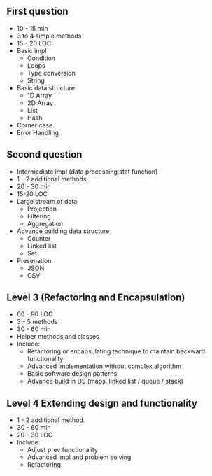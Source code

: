 ## First question 
- 10 - 15 min
- 3 to 4 simple methods
- 15 - 20 LOC
- Basic impl 
  - Condition
  - Loops
  - Type conversion
  - String
- Basic data structure
  - 1D Array
  - 2D Array
  - List
  - Hash
- Corner case
- Error Handling


## Second question
- Intermediate impl (data processing,stat function)
- 1 - 2 additional methods.
- 20 - 30 min
- 15-20 LOC
- Large stream of data
  - Projection
  - Filtering
  - Aggregation
- Advance building data structure
  - Counter
  - Linked list
  - Set
- Presenation
  - JSON
  - CSV

## Level 3 (Refactoring and Encapsulation)
- 60 - 90 LOC
- 3 - 5 methods
- 30 - 60 min
- Helper methods and classes
- Include:
  - Refactoring or encapsulating technique to maintain backward functionality
  - Advanced implementation without complex algorithm
  - Basic software design patterns
  - Advance build in DS (maps, linked list / queue / stack)

## Level 4 Extending design and functionality
- 1 - 2 additional method. 
- 30 - 60 min
- 20 - 30 LOC
- Include:
  - Adjust prev functionality
  - Advanced impl and problem solving
  - Refactoring

